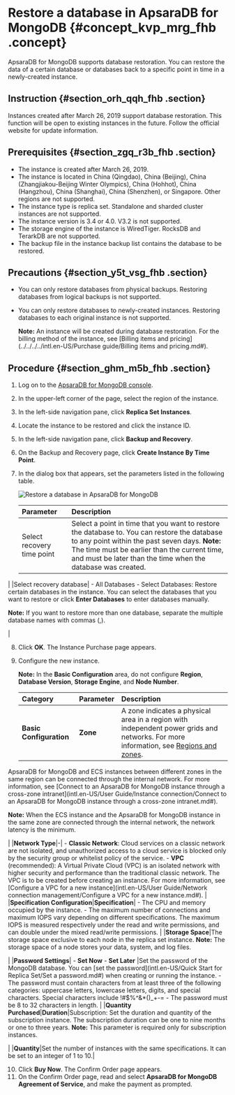 # Restore a database in ApsaraDB for MongoDB {#concept_kvp_mrg_fhb .concept}

ApsaraDB for MongoDB supports database restoration. You can restore the data of a certain database or databases back to a specific point in time in a newly-created instance.

## Instruction {#section_orh_qqh_fhb .section}

Instances created after March 26, 2019 support database restoration. This function will be open to existing instances in the future. Follow the official website for update information.

## Prerequisites {#section_zgq_r3b_fhb .section}

-   The instance is created after March 26, 2019.
-   The instance is located in China \(Qingdao\), China \(Beijing\), China \(Zhangjiakou-Beijing Winter Olympics\), China \(Hohhot\), China \(Hangzhou\), China \(Shanghai\), China \(Shenzhen\), or Singapore. Other regions are not supported.
-   The instance type is replica set. Standalone and sharded cluster instances are not supported.
-   The instance version is 3.4 or 4.0. V3.2 is not supported.
-   The storage engine of the instance is WiredTiger. RocksDB and TerarkDB are not supported.
-   The backup file in the instance backup list contains the database to be restored.

## Precautions {#section_y5t_vsg_fhb .section}

-   You can only restore databases from physical backups. Restoring databases from logical backups is not supported.
-   You can only restore databases to newly-created instances. Restoring databases to each original instance is not supported.

    **Note:** An instance will be created during database restoration. For the billing method of the instance, see [Billing items and pricing](../../../../intl.en-US/Purchase guide/Billing items and pricing.md#).


## Procedure {#section_ghm_m5b_fhb .section}

1.  Log on to the [ApsaraDB for MongoDB console](https://mongodb.console.aliyun.com/).
2.  In the upper-left corner of the page, select the region of the instance.
3.  In the left-side navigation pane, click **Replica Set Instances**.
4.  Locate the instance to be restored and click the instance ID.
5.  In the left-side navigation pane, click **Backup and Recovery**.
6.  On the Backup and Recovery page, click **Create Instance By Time Point**.
7.  In the dialog box that appears, set the parameters listed in the following table.

    ![Restore a database in ApsaraDB for MongoDB](http://static-aliyun-doc.oss-cn-hangzhou.aliyuncs.com/assets/img/149680/156714578641591_en-US.png)

    |Parameter|Description|
    |:--------|:----------|
    |Select recovery time point|Select a point in time that you want to restore the database to. You can restore the database to any point within the past seven days. **Note:** The time must be earlier than the current time, and must be later than the time when the database was created.

 |
    |Select recovery database|     -   All Databases
    -   Select Databases: Restore certain databases in the instance. You can select the databases that you want to restore or click **Enter Databases** to enter databases manually.

**Note:** If you want to restore more than one database, separate the multiple database names with commas \(,\).

 |

8.  Click **OK**. The Instance Purchase page appears.
9.  Configure the new instance.

    **Note:** In the **Basic Configuration** area, do not configure **Region**, **Database Version**, **Storage Engine**, and **Node Number**.

    |Category|Parameter|Description|
    |:-------|:--------|:----------|
    |**Basic Configuration**|**Zone**| A zone indicates a physical area in a region with independent power grids and networks. For more information, see [Regions and zones](https://www.alibabacloud.com/help/zh/doc-detail/40654.htm).

 ApsaraDB for MongoDB and ECS instances between different zones in the same region can be connected through the internal network. For more information, see [Connect to an ApsaraDB for MongoDB instance through a cross-zone intranet](intl.en-US/User Guide/Instance connection/Connect to an ApsaraDB for MongoDB instance through a cross-zone intranet.md#).

 **Note:** When the ECS instance and the ApsaraDB for MongoDB instance in the same zone are connected through the internal network, the network latency is the minimum.

 |
    |**Network Type**|-|     -   **Classic Network**: Cloud services on a classic network are not isolated, and unauthorized access to a cloud service is blocked only by the security group or whitelist policy of the service.
    -   **VPC** \(recommended\): A Virtual Private Cloud \(VPC\) is an isolated network with higher security and performance than the traditional classic network. The VPC is to be created before creating an instance. For more information, see [Configure a VPC for a new instance](intl.en-US/User Guide/Network connection management/Configure a VPC for a new instance.md#).
 |
    |**Specification Configuration**|**Specification**|     -   The CPU and memory occupied by the instance.
    -   The maximum number of connections and maximum IOPS vary depending on different specifications. The maximum IOPS is measured respectively under the read and write permissions, and can double under the mixed read/write permissions.
 |
    |**Storage Space**|The storage space exclusive to each node in the replica set instance. **Note:** The storage space of a node stores your data, system, and log files.

 |
    |**Password Settings**|     -   **Set Now**
    -   **Set Later**
 |Set the password of the MongoDB database. You can [set the password](intl.en-US/Quick Start for Replica Set/Set a password.md#) when creating or running the instance.     -   The password must contain characters from at least three of the following categories: uppercase letters, lowercase letters, digits, and special characters. Special characters include !\#$%^&\*\(\)\_+-=
    -   The password must be 8 to 32 characters in length.
 |
    |**Quantity Purchased**|**Duration**|Subscription: Set the duration and quantity of the subscription instance. The subscription duration can be one to nine months or one to three years. **Note:** This parameter is required only for subscription instances.

 |
    |**Quantity**|Set the number of instances with the same specifications. It can be set to an integer of 1 to 10.|

10. Click **Buy Now**. The Confirm Order page appears.
11. On the Confirm Order page, read and select **ApsaraDB for MongoDB Agreement of Service**, and make the payment as prompted.

